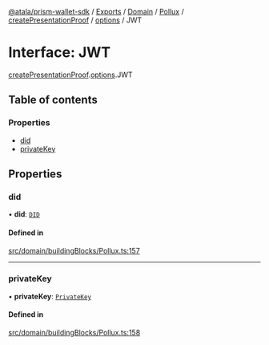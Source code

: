 [@atala/prism-wallet-sdk](../README.md) / [Exports](../modules.md) / [Domain](../modules/Domain.md) / [Pollux](../modules/Domain.Pollux.md) / [createPresentationProof](../modules/Domain.Pollux.createPresentationProof.md) / [options](../modules/Domain.Pollux.createPresentationProof.options.md) / JWT

# Interface: JWT

[createPresentationProof](../modules/Domain.Pollux.createPresentationProof.md).[options](../modules/Domain.Pollux.createPresentationProof.options.md).JWT

## Table of contents

### Properties

- [did](Domain.Pollux.createPresentationProof.options.JWT.md#did)
- [privateKey](Domain.Pollux.createPresentationProof.options.JWT.md#privatekey)

## Properties

### did

• **did**: [`DID`](../classes/Domain.DID.md)

#### Defined in

[src/domain/buildingBlocks/Pollux.ts:157](https://github.com/hyperledger/identus-edge-agent-sdk-ts/blob/2cdbf1ede368164be3dd56f3e362e76e94d48b48/src/domain/buildingBlocks/Pollux.ts#L157)

___

### privateKey

• **privateKey**: [`PrivateKey`](../classes/Domain.PrivateKey.md)

#### Defined in

[src/domain/buildingBlocks/Pollux.ts:158](https://github.com/hyperledger/identus-edge-agent-sdk-ts/blob/2cdbf1ede368164be3dd56f3e362e76e94d48b48/src/domain/buildingBlocks/Pollux.ts#L158)
